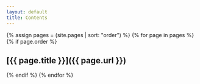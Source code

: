 ```yaml
---
layout: default
title: Contents
---
```

{% assign pages = (site.pages | sort: "order") %}
{% for page in pages %}
{% if page.order %}

## [{{ page.title }}]({{ page.url }})

{% endif %}
{% endfor %}
